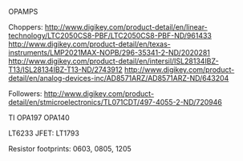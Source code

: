 OPAMPS

Choppers:
http://www.digikey.com/product-detail/en/linear-technology/LTC2050CS8-PBF/LTC2050CS8-PBF-ND/961433
http://www.digikey.com/product-detail/en/texas-instruments/LMP2021MAX-NOPB/296-35341-2-ND/2020281
http://www.digikey.com/product-detail/en/intersil/ISL28134IBZ-T13/ISL28134IBZ-T13-ND/2743912
http://www.digikey.com/product-detail/en/analog-devices-inc/AD8571ARZ/AD8571ARZ-ND/643204

Followers:
http://www.digikey.com/product-detail/en/stmicroelectronics/TL071CDT/497-4055-2-ND/720946


TI
OPA197
OPA140

LT6233
JFET: LT1793


Resistor footprints: 0603, 0805, 1205